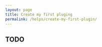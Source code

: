 ```yaml
---
layout: page
title: Create my first pluging
permalink: /helps/create-my-first-plugin/
---
```


## TODO
